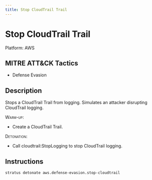 ```yaml
---
title: Stop CloudTrail Trail
---
```


# Stop CloudTrail Trail 

Platform: AWS

## MITRE ATT&CK Tactics


- Defense Evasion

## Description


Stops a CloudTrail Trail from logging. Simulates an attacker disrupting CloudTrail logging.

<span style="font-variant: small-caps;">Warm-up</span>: 

- Create a CloudTrail Trail.

<span style="font-variant: small-caps;">Detonation</span>: 

- Call cloudtrail:StopLogging to stop CloudTrail logging.


## Instructions

```bash title="Detonate with Stratus Red Team"
stratus detonate aws.defense-evasion.stop-cloudtrail
```